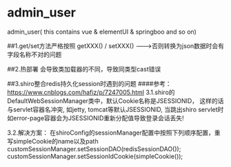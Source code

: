 # admin_user
admin_user( this contains vue &amp; elementUI &amp; springboo and so on)

##1.get/set方法严格按照  getXXX() /  setXXX() --->否则转换为json数据时会有字段名称不对的问题

##2.热部署  会导致类加载器的不同，导致同类型cast错误

##3.shiro整合redis持久化session时遇到的问题
####参考：https://www.cnblogs.com/hafiz/p/7247005.html
3.1.shiro的DefaultWebSessionManager类中，默认Cookie名称是JSESSIONID，
这样的话与servlet容器名冲突, 如jetty, tomcat等默认JSESSIONID,
当跳出shiro servlet时如error-page容器会为JSESSIONID重新分配值导致登录会话丢失!

3.2.解决方案：
在shiroConfig的sessionManager配置中按照下列顺序配置，重写simpleCookie的name以及path 
customSessionManager.setSessionDAO(redisSessionDAO());
customSessionManager.setSessionIdCookie(simpleCookie());